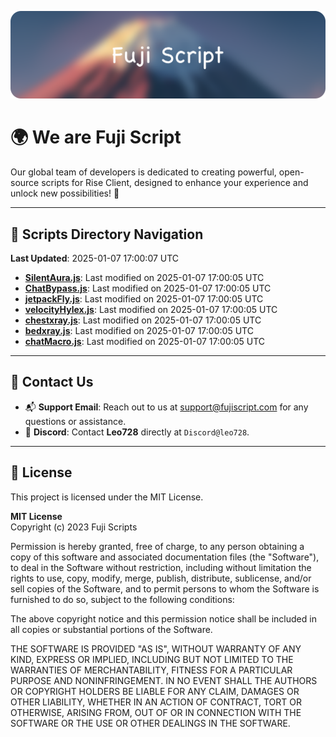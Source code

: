 ![Banner](.github/b.webp)

# 🌍 **We are Fuji Script**

Our global team of developers is dedicated to creating powerful, open-source scripts for Rise Client, designed to enhance your experience and unlock new possibilities! 🌟

---
<!-- SCRIPTS_NAVIGATION_START -->
## 📂 **Scripts Directory Navigation**

**Last Updated**: 2025-01-07 17:00:07 UTC

- **[SilentAura.js](scripts/SilentAura.js)**: Last modified on 2025-01-07 17:00:05 UTC
- **[ChatBypass.js](scripts/ChatBypass.js)**: Last modified on 2025-01-07 17:00:05 UTC
- **[jetpackFly.js](scripts/jetpackFly.js)**: Last modified on 2025-01-07 17:00:05 UTC
- **[velocityHylex.js](scripts/velocityHylex.js)**: Last modified on 2025-01-07 17:00:05 UTC
- **[chestxray.js](scripts/chestxray.js)**: Last modified on 2025-01-07 17:00:05 UTC
- **[bedxray.js](scripts/bedxray.js)**: Last modified on 2025-01-07 17:00:05 UTC
- **[chatMacro.js](scripts/chatMacro.js)**: Last modified on 2025-01-07 17:00:05 UTC

<!-- SCRIPTS_NAVIGATION_END -->

---

## 💬 **Contact Us**  
- 📬 **Support Email**: Reach out to us at [support@fujiscript.com](mailto:support@fujiscript.com) for any questions or assistance.  
- 💬 **Discord**: Contact **Leo728** directly at `Discord@leo728`.

---

## 📜 **License**

This project is licensed under the MIT License.  

**MIT License**  
Copyright (c) 2023 Fuji Scripts  

Permission is hereby granted, free of charge, to any person obtaining a copy of this software and associated documentation files (the "Software"), to deal in the Software without restriction, including without limitation the rights to use, copy, modify, merge, publish, distribute, sublicense, and/or sell copies of the Software, and to permit persons to whom the Software is furnished to do so, subject to the following conditions:  

The above copyright notice and this permission notice shall be included in all copies or substantial portions of the Software.  

THE SOFTWARE IS PROVIDED "AS IS", WITHOUT WARRANTY OF ANY KIND, EXPRESS OR IMPLIED, INCLUDING BUT NOT LIMITED TO THE WARRANTIES OF MERCHANTABILITY, FITNESS FOR A PARTICULAR PURPOSE AND NONINFRINGEMENT. IN NO EVENT SHALL THE AUTHORS OR COPYRIGHT HOLDERS BE LIABLE FOR ANY CLAIM, DAMAGES OR OTHER LIABILITY, WHETHER IN AN ACTION OF CONTRACT, TORT OR OTHERWISE, ARISING FROM, OUT OF OR IN CONNECTION WITH THE SOFTWARE OR THE USE OR OTHER DEALINGS IN THE SOFTWARE.  
